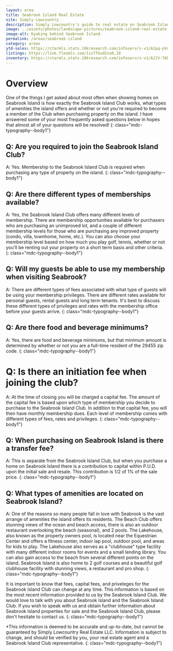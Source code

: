 ```yaml
---
layout: area
title: Seabrook Island Real Estate
site: Simply Lowcountry
description: Simply Lowcountry's guide to real estate on Seabrook Island.
image: ../assets/photos/landscape-pictures/seabrook-island-real-estate.jpg
image-alt: Kyaking behind Seabrook Island.
permalink: /areas/seabrook-island
category: areas
ytd-sales: https://ctarmls.stats.10kresearch.com/infoserv/s-v1/AJpq-pVd?w=800&h=600
listings: https://link.flexmls.com/1iz7fkud2za0,18
inventory: https://ctarmls.stats.10kresearch.com/infoserv/s-v1/AJJV-7Ah?w=800&h=600
---
```

# Overview

One of the things I get asked about most often when showing homes on Seabrook Island is how exactly the Seabrook Island Club works, what types of amenities the island offers and whether or not you're required to become a member of the Club when purchasing property on the island. I have answered some of your most frequently asked questions below in hopes that almost all of your questions will be resolved!
{: class="mdc-typography--body1"}

## Q: Are you required to join the Seabrook Island Club?

A: Yes. Membership to the Seabrook Island Club is required when purchasing any type of property on the island.
{: class="mdc-typography--body1"}

## Q: Are there different types of memberships available?

A: Yes, the Seabrook Island Club offers many different levels of membership. There are membership opportunities available for purchasers who are purchasing an unimproved lot, and a couple of different membership levels for those who are purchasing any improved property (condo, villa, townhome, home, etc.). You can also choose your membership level based on how much you play golf, tennis, whether or not you'll be renting out your property on a short term basis and other criteria.
{: class="mdc-typography--body1"}

## Q: Will my guests be able to use my membership when visiting Seabrook?

A: There are different types of fees associated with what type of guests will be using your membership privileges. There are different rates available for personal guests, rental guests and long term tenants. It's best to discuss these different types of privileges and rates with the membership office before your guests arrive.
{: class="mdc-typography--body1"}

## Q: Are there food and beverage minimums?

A: Yes, there are food and beverage minimums, but that minimum amount is determined by whether or not you are a full-time resident of the 29455 zip code.
{: class="mdc-typography--body1"}

# Q: Is there an initiation fee when joining the club?

A: At the time of closing you will be charged a capital fee. The amount of the capital fee is based upon which type of membership you decide to purchase to the Seabrook Island Club. In addition to that capital fee, you will then have monthly membership dues. Each level of membership comes with different types of fees, rates and privileges.
{: class="mdc-typography--body1"}

## Q: When purchasing on Seabrook Island is there a transfer fee?

A: This is separate from the Seabrook Island Club, but when you purchase a home on Seabrook Island there is a contribution to capital within P.U.D. upon the initial sale and resale. This contribution is 1/2 of 1% of the sale price.
{: class="mdc-typography--body1"}

## Q: What types of amenities are located on Seabrook Island?

A: One of the reasons so many people fall in love with Seabrook is the vast arrange of amenities the island offers its residents. The Beach Club offers stunning views of the ocean and beach access, there is also an outdoor restaurant overlooking the beach (seasonal), and 2 pools. The Lakehouse, also known as the property owners pool, is located near the Equestrian Center and offers a fitness center, indoor lap pool, outdoor pool, and areas for kids to play. The Lakehouse also serves as a "clubhouse" type facility with many different indoor rooms for events and a small lending library. You can also gain access to the beach from several different points on the island. Seabrook Island is also home to 2 golf courses and a beautiful golf clubhouse facility with stunning views, a restaurant and pro shop.
{: class="mdc-typography--body1"}

It is important to know that fees, capital fees, and priveleges for the Seabrook Island Club can change at any time. This information is based on the most recent information provided to us by the Seabrook Island Club. We would love to talk with you about Seabrook Island and the Seabrook Island Club. If you wish to speak with us and obtain further information about Seabrook Island properties for sale and the Seabrook Island Club, please don't hesitate to contact us.
{: class="mdc-typography--body1"}

*This information is deemed to be accurate and up-to-date, but cannot be guaranteed by Simply Lowcountry Real Estate LLC. Information is subject to change, and should be verified by you, your real estate agent and a Seabrook Island Club representative.
{: class="mdc-typography--body1"}




